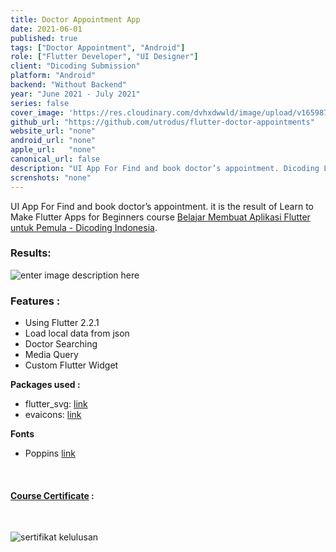 ```yaml
---
title: Doctor Appointment App 
date: 2021-06-01
published: true
tags: ["Doctor Appointment", "Android"]
role: ["Flutter Developer", "UI Designer"]
client: "Dicoding Submission"
platform: "Android" 
backend: "Without Backend"
year: "June 2021 - July 2021"
series: false
cover_image: 'https://res.cloudinary.com/dvhxdwwld/image/upload/v1659877154/doctor_appointment_cover_hpyck5.jpg'
github_url: "https://github.com/utrodus/flutter-doctor-appointments"
website_url: "none"
android_url: "none"
apple_url:   "none"
canonical_url: false
description: "UI App For Find and book doctor’s appointment. Dicoding Learn to Make Flutter Apps For Beginner Course."
screnshots: "none"
---
```



UI App For Find and book doctor’s appointment. it is the result of Learn to Make Flutter Apps for Beginners course [Belajar Membuat Aplikasi Flutter untuk Pemula - Dicoding Indonesia](https://www.dicoding.com/academies/159).

### Results:
![enter image description here](https://media.giphy.com/media/53zeIyPdnbCSqHSEX8/giphy.gif)

### Features : 
- Using Flutter 2.2.1
- Load local data from json
- Doctor Searching
- Media Query
- Custom Flutter Widget

**Packages used :**
- flutter_svg: [link](https://pub.dev/packages/flutter_svg)
- evaicons: [link](https://pub.dev/packages/eva_icons_flutter)

**Fonts**

- Poppins [link](https://fonts.google.com/specimen/Poppins)



<br>

#### [Course Certificate](https://www.dicoding.com/certificates/1OP8L5YN8ZQK) : 

<br>

![sertifikat kelulusan](https://i.ibb.co/5Y0wxQx/Screenshot-1.png)

